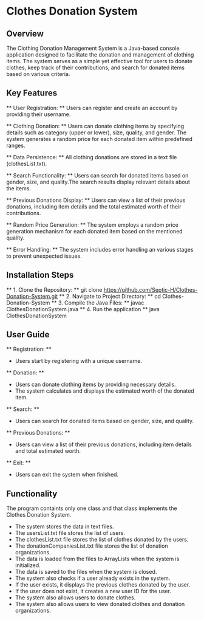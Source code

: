 # Clothes Donation System

## Overview
The Clothing Donation Management System is a Java-based console application designed to facilitate the donation and management of clothing items. The system serves as a simple yet effective tool for users to donate clothes, keep track of their contributions, and search for donated items based on various criteria.

## Key Features
** User Registration: **
Users can register and create an account by providing their username.

** Clothing Donation: **
Users can donate clothing items by specifying details such as category (upper or lower), size, quality, and gender. The system generates a random price for each donated item within predefined ranges.

** Data Persistence: **
All clothing donations are stored in a text file (clothesList.txt).

** Search Functionality: **
Users can search for donated items based on gender, size, and quality.The search results display relevant details about the items.

** Previous Donations Display: **
Users can view a list of their previous donations, including item details and the total estimated worth of their contributions.

** Random Price Generation: **
The system employs a random price generation mechanism for each donated item based on the mentioned quality.

** Error Handling: **
The system includes error handling an various stages to prevent unexpected issues.

## Installation Steps ##
** 1. Clone the Repository: **
    git clone https://github.com/Septic-H/Clothes-Donation-System.git
** 2. Navigate to Project Directory: **
    cd Clothes-Donation-System
** 3. Compile the Java Files: **
    javac ClothesDonationSystem.java
** 4. Run the application **
    java ClothesDonationSystem

## User Guide ##
** Registration: **
- Users start by registering with a unique username.

** Donation: **
- Users can donate clothing items by providing necessary details.
- The system calculates and displays the estimated worth of the donated item.

** Search: **
- Users can search for donated items based on gender, size, and quality.

** Previous Donations: **
- Users can view a list of their previous donations, including item details and total estimated worth.

** Exit: **
- Users can exit the system when finished.

## Functionality ##
The program containts only one class and that class implements the Clothes Donation System.
- The system stores the data in text files.
- The usersList.txt file stores the list of users.
- The clothesList.txt file stores the list of clothes donated by the users.
- The donationCompaniesList.txt file stores the list of donation organizations.
- The data is loaded from the files to ArrayLists when the system is initialized.
- The data is saved to the files when the system is closed.
- The system also checks if a user already exists in the system.
- If the user exists, it displays the previous clothes donated by the user.
- If the user does not exist, it creates a new user ID for the user.
- The system also allows users to donate clothes.
- The system also allows users to view donated clothes and donation organizations.
